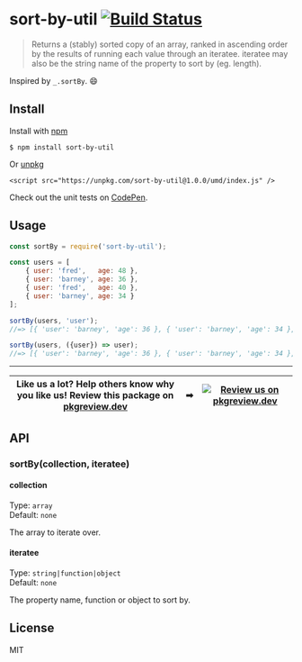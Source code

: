 # sort-by-util [![Build Status](https://travis-ci.com/jonkemp/sort-by-util.svg?branch=master)](https://travis-ci.com/jonkemp/sort-by-util)

> Returns a (stably) sorted copy of an array, ranked in ascending order by the results of running each value through an iteratee. iteratee may also be the string name of the property to sort by (eg. length).

Inspired by `_.sortBy`. 😄


## Install

Install with [npm](https://npmjs.org/package/sort-by-util)

```
$ npm install sort-by-util
```

Or [unpkg](https://unpkg.com/sort-by-util/)

```
<script src="https://unpkg.com/sort-by-util@1.0.0/umd/index.js" />
```

Check out the unit tests on [CodePen](https://codepen.io/jonkemp/full/poJVzxN).

## Usage

```js
const sortBy = require('sort-by-util');

const users = [
	{ user: 'fred',   age: 48 },
	{ user: 'barney', age: 36 },
	{ user: 'fred',   age: 40 },
	{ user: 'barney', age: 34 }
];

sortBy(users, 'user');
//=> [{ 'user': 'barney', 'age': 36 }, { 'user': 'barney', 'age': 34 }, { 'user': 'fred', 'age': 48 }, { 'user': 'fred', 'age': 40 }]

sortBy(users, ({user}) => user);
//=> [{ 'user': 'barney', 'age': 36 }, { 'user': 'barney', 'age': 34 }, { 'user': 'fred', 'age': 48 }, { 'user': 'fred', 'age': 40 }]
```

---
| **Like us a lot?** Help others know why you like us! **Review this package on [pkgreview.dev](https://pkgreview.dev/npm/sort-by-util)** | ➡   | [![Review us on pkgreview.dev](https://i.ibb.co/McjVMfb/pkgreview-dev.jpg)](https://pkgreview.dev/npm/sort-by-util) |
| ----------------------------------------------------------------------------------------------------------------------------------------- | --- | --------------------------------------------------------------------------------------------------------------------- |

## API

### sortBy(collection, iteratee)

#### collection

Type: `array`  
Default: `none`

The array to iterate over.

#### iteratee

Type: `string|function|object`  
Default: `none`

The property name, function or object to sort by.

## License

MIT
